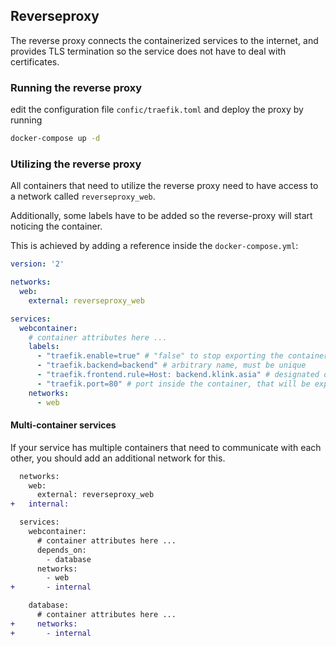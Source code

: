 ## Reverseproxy
The reverse proxy connects the containerized services to the internet, and
provides TLS termination so the service does not have to deal with
certificates.

### Running the reverse proxy
edit the configuration file `confic/traefik.toml` and deploy the proxy
by running

```bash
docker-compose up -d
```

### Utilizing the reverse proxy
All containers that need to utilize the reverse proxy need to have access
to a network called `reverseproxy_web`.

Additionally, some labels have to be added so the reverse-proxy will start
noticing the container.

This is achieved by adding a reference inside the `docker-compose.yml`:

```yaml
version: '2'

networks:
  web:
    external: reverseproxy_web

services:
  webcontainer:
    # container attributes here ...
    labels:
      - "traefik.enable=true" # "false" to stop exporting the container
      - "traefik.backend=backend" # arbitrary name, must be unique
      - "traefik.frontend.rule=Host: backend.klink.asia" # designated domain
      - "traefik.port=80" # port inside the container, that will be exported
    networks:
      - web
```

#### Multi-container services
If your service has multiple containers that need to communicate with each
other, you should add an additional network for this.

```diff
  networks:
    web:
      external: reverseproxy_web
+   internal:

  services:
    webcontainer:
      # container attributes here ...
      depends_on:
        - database
      networks:
        - web
+       - internal

    database:
      # container attributes here ...
+     networks:
+       - internal
```
